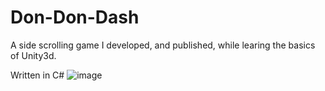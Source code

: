 # Don-Don-Dash
A side scrolling game I developed, and published, while learing the basics of Unity3d.

Written in C#
![image](https://github.com/mbriscoe/Don-Don-Dash/assets/86828720/f44b9f77-e984-40e0-b195-6284b45f6413)
